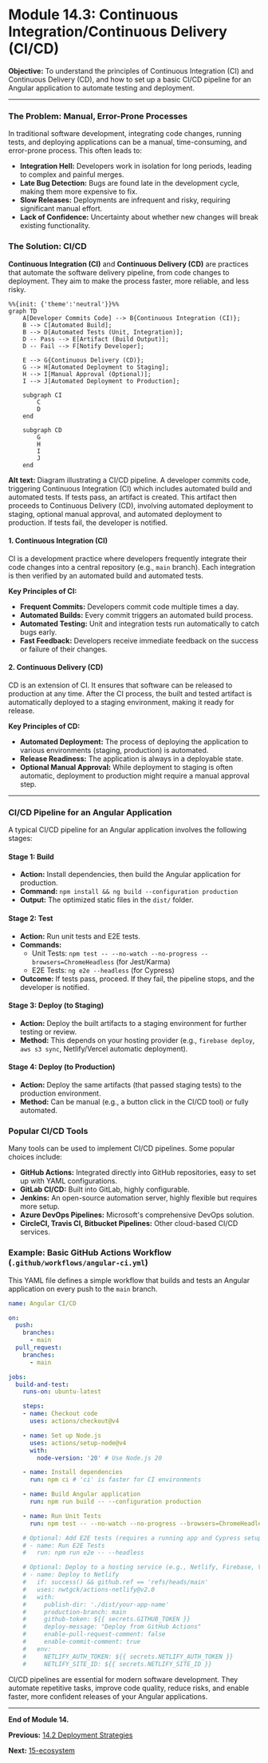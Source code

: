 # Module 14.3: Continuous Integration/Continuous Delivery (CI/CD)

**Objective:** To understand the principles of Continuous Integration (CI) and Continuous Delivery (CD), and how to set up a basic CI/CD pipeline for an Angular application to automate testing and deployment.

---

### The Problem: Manual, Error-Prone Processes

In traditional software development, integrating code changes, running tests, and deploying applications can be a manual, time-consuming, and error-prone process. This often leads to:

*   **Integration Hell:** Developers work in isolation for long periods, leading to complex and painful merges.
*   **Late Bug Detection:** Bugs are found late in the development cycle, making them more expensive to fix.
*   **Slow Releases:** Deployments are infrequent and risky, requiring significant manual effort.
*   **Lack of Confidence:** Uncertainty about whether new changes will break existing functionality.

### The Solution: CI/CD

**Continuous Integration (CI)** and **Continuous Delivery (CD)** are practices that automate the software delivery pipeline, from code changes to deployment. They aim to make the process faster, more reliable, and less risky.

```mermaid
%%{init: {'theme':'neutral'}}%%
graph TD
    A[Developer Commits Code] --> B{Continuous Integration (CI)};
    B --> C[Automated Build];
    B --> D[Automated Tests (Unit, Integration)];
    D -- Pass --> E[Artifact (Build Output)];
    D -- Fail --> F[Notify Developer];

    E --> G{Continuous Delivery (CD)};
    G --> H[Automated Deployment to Staging];
    H --> I[Manual Approval (Optional)];
    I --> J[Automated Deployment to Production];

    subgraph CI
        C
        D
    end

    subgraph CD
        G
        H
        I
        J
    end
```
**Alt text:** Diagram illustrating a CI/CD pipeline. A developer commits code, triggering Continuous Integration (CI) which includes automated build and automated tests. If tests pass, an artifact is created. This artifact then proceeds to Continuous Delivery (CD), involving automated deployment to staging, optional manual approval, and automated deployment to production. If tests fail, the developer is notified.

#### 1. Continuous Integration (CI)

CI is a development practice where developers frequently integrate their code changes into a central repository (e.g., `main` branch). Each integration is then verified by an automated build and automated tests.

**Key Principles of CI:**

*   **Frequent Commits:** Developers commit code multiple times a day.
*   **Automated Builds:** Every commit triggers an automated build process.
*   **Automated Testing:** Unit and integration tests run automatically to catch bugs early.
*   **Fast Feedback:** Developers receive immediate feedback on the success or failure of their changes.

#### 2. Continuous Delivery (CD)

CD is an extension of CI. It ensures that software can be released to production at any time. After the CI process, the built and tested artifact is automatically deployed to a staging environment, making it ready for release.

**Key Principles of CD:**

*   **Automated Deployment:** The process of deploying the application to various environments (staging, production) is automated.
*   **Release Readiness:** The application is always in a deployable state.
*   **Optional Manual Approval:** While deployment to staging is often automatic, deployment to production might require a manual approval step.

--- 

### CI/CD Pipeline for an Angular Application

A typical CI/CD pipeline for an Angular application involves the following stages:

#### Stage 1: Build

*   **Action:** Install dependencies, then build the Angular application for production.
*   **Command:** `npm install && ng build --configuration production`
*   **Output:** The optimized static files in the `dist/` folder.

#### Stage 2: Test

*   **Action:** Run unit tests and E2E tests.
*   **Commands:**
    *   Unit Tests: `npm test -- --no-watch --no-progress --browsers=ChromeHeadless` (for Jest/Karma)
    *   E2E Tests: `ng e2e --headless` (for Cypress)
*   **Outcome:** If tests pass, proceed. If they fail, the pipeline stops, and the developer is notified.

#### Stage 3: Deploy (to Staging)

*   **Action:** Deploy the built artifacts to a staging environment for further testing or review.
*   **Method:** This depends on your hosting provider (e.g., `firebase deploy`, `aws s3 sync`, Netlify/Vercel automatic deployment).

#### Stage 4: Deploy (to Production)

*   **Action:** Deploy the same artifacts (that passed staging tests) to the production environment.
*   **Method:** Can be manual (e.g., a button click in the CI/CD tool) or fully automated.

### Popular CI/CD Tools

Many tools can be used to implement CI/CD pipelines. Some popular choices include:

*   **GitHub Actions:** Integrated directly into GitHub repositories, easy to set up with YAML configurations.
*   **GitLab CI/CD:** Built into GitLab, highly configurable.
*   **Jenkins:** An open-source automation server, highly flexible but requires more setup.
*   **Azure DevOps Pipelines:** Microsoft's comprehensive DevOps solution.
*   **CircleCI, Travis CI, Bitbucket Pipelines:** Other cloud-based CI/CD services.

### Example: Basic GitHub Actions Workflow (`.github/workflows/angular-ci.yml`)

This YAML file defines a simple workflow that builds and tests an Angular application on every push to the `main` branch.

```yaml
name: Angular CI/CD

on:
  push:
    branches:
      - main
  pull_request:
    branches:
      - main

jobs:
  build-and-test:
    runs-on: ubuntu-latest

    steps:
    - name: Checkout code
      uses: actions/checkout@v4

    - name: Set up Node.js
      uses: actions/setup-node@v4
      with:
        node-version: '20' # Use Node.js 20

    - name: Install dependencies
      run: npm ci # 'ci' is faster for CI environments

    - name: Build Angular application
      run: npm run build -- --configuration production

    - name: Run Unit Tests
      run: npm test -- --no-watch --no-progress --browsers=ChromeHeadless

    # Optional: Add E2E tests (requires a running app and Cypress setup)
    # - name: Run E2E Tests
    #   run: npm run e2e -- --headless

    # Optional: Deploy to a hosting service (e.g., Netlify, Firebase, Vercel)
    # - name: Deploy to Netlify
    #   if: success() && github.ref == 'refs/heads/main'
    #   uses: nwtgck/actions-netlify@v2.0
    #   with:
    #     publish-dir: './dist/your-app-name'
    #     production-branch: main
    #     github-token: ${{ secrets.GITHUB_TOKEN }}
    #     deploy-message: "Deploy from GitHub Actions"
    #     enable-pull-request-comment: false
    #     enable-commit-comment: true
    #   env:
    #     NETLIFY_AUTH_TOKEN: ${{ secrets.NETLIFY_AUTH_TOKEN }}
    #     NETLIFY_SITE_ID: ${{ secrets.NETLIFY_SITE_ID }}
```

CI/CD pipelines are essential for modern software development. They automate repetitive tasks, improve code quality, reduce risks, and enable faster, more confident releases of your Angular applications.

---

**End of Module 14.**

**Previous:** [14.2 Deployment Strategies](./14.2-deployment-strategies.md)

**Next:** [15-ecosystem](../15-ecosystem)
